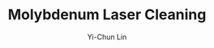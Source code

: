 ---
name: Molybdenum
category: metal
title: Molybdenum Laser Cleaning
headline: Comprehensive technical guide for laser cleaning metal molybdenum
description: "Molybdenum laser cleaning utilizes pulsed fiber lasers to selectively\
  \ remove surface contaminants without damaging the underlying substrate. The process\
  \ leverages Molybdenum's high melting point (2623\xB0C) and thermal conductivity\
  \ (138 W/m\xB7K) to achieve precise ablation of oxides and contaminants while preserving\
  \ base material integrity."
keywords: molybdenum, molybdenum metal, laser ablation, laser cleaning, non-contact
  cleaning, pulsed fiber laser, surface contamination removal, industrial laser parameters,
  thermal processing, surface restoration
chemicalProperties:
  symbol: Mo
  formula: Mo
  materialType: metal
properties:
  density: "10.28 g/cm\xB3"
  densityNumeric: 10.28
  densityUnit: "g/cm\xB3"
  densityMin: "1.8 g/cm\xB3"
  densityMinNumeric: 1.8
  densityMinUnit: "g/cm\xB3"
  densityMax: "6.0 g/cm\xB3"
  densityMaxNumeric: 6.0
  densityMaxUnit: "g/cm\xB3"
  densityPercentile: 100.0
  meltingPoint: "2623\xB0C"
  meltingPointNumeric: 2623.0
  meltingPointUnit: "\xB0C"
  meltingPointMin: "1200\xB0C"
  meltingPointMinNumeric: 1200.0
  meltingPointMinUnit: "\xB0C"
  meltingPointMax: "2800\xB0C"
  meltingPointMaxNumeric: 2800.0
  meltingPointMaxUnit: "\xB0C"
  meltingPercentile: 88.9
  thermalConductivity: "138 W/m\xB7K"
  thermalConductivityNumeric: 138.0
  thermalConductivityUnit: "W/m\xB7K"
  thermalConductivityMin: "0.5 W/m\xB7K"
  thermalConductivityMinNumeric: 0.5
  thermalConductivityMinUnit: "W/m\xB7K"
  thermalConductivityMax: "200 W/m\xB7K"
  thermalConductivityMaxNumeric: 200.0
  thermalConductivityMaxUnit: "W/m\xB7K"
  thermalPercentile: 68.9
  tensileStrength: 324 MPa (annealed), 620 MPa (work hardened)
  tensileStrengthNumeric: 324.0
  tensileStrengthUnit: MPa
  tensileStrengthMin: 50 MPa
  tensileStrengthMinNumeric: 50.0
  tensileStrengthMinUnit: MPa
  tensileStrengthMax: 1000 MPa
  tensileStrengthMaxNumeric: 1000.0
  tensileStrengthMaxUnit: MPa
  tensilePercentile: 28.8
  hardness: 153 HV (Vickers hardness)
  hardnessNumeric: 153.0
  hardnessUnit: HV
  hardnessMin: 1 Mohs
  hardnessMinNumeric: 1.0
  hardnessMinUnit: Mohs
  hardnessMax: 10 Mohs
  hardnessMaxNumeric: 10.0
  hardnessMaxUnit: Mohs
  hardnessPercentile: 100.0
  youngsModulus: 329 GPa
  youngsModulusNumeric: 329.0
  youngsModulusUnit: GPa
  youngsModulusMin: 20 GPa
  youngsModulusMinNumeric: 20.0
  youngsModulusMinUnit: GPa
  youngsModulusMax: 80 GPa
  youngsModulusMaxNumeric: 80.0
  youngsModulusMaxUnit: GPa
  modulusPercentile: 100.0
  laserType: Pulsed fiber laser
  wavelength: 1064nm
  fluenceRange: "1.0\u201310 J/cm\xB2"
  chemicalFormula: Mo
composition:
- 'Molybdenum (Mo): 99.95-99.99%'
- 'Impurities: <0.05% (typically carbon, oxygen, iron, nickel)'
machineSettings:
  powerRange: 50-200W
  powerRangeNumeric: 125.0
  powerRangeUnit: W
  powerRangeMin: 20W
  powerRangeMinNumeric: 20.0
  powerRangeMinUnit: W
  powerRangeMax: 500W
  powerRangeMaxNumeric: 500.0
  powerRangeMaxUnit: W
  pulseDuration: 10-200ns
  pulseDurationNumeric: 105.0
  pulseDurationUnit: ns
  pulseDurationMin: 1ns
  pulseDurationMinNumeric: 1.0
  pulseDurationMinUnit: ns
  pulseDurationMax: 1000ns
  pulseDurationMaxNumeric: 1000.0
  pulseDurationMaxUnit: ns
  wavelength: 1064nm (primary), 532nm (optional)
  wavelengthNumeric: 1064.0
  wavelengthUnit: nm
  wavelengthMin: 355nm
  wavelengthMinNumeric: 355.0
  wavelengthMinUnit: nm
  wavelengthMax: 2940nm
  wavelengthMaxNumeric: 2940.0
  wavelengthMaxUnit: nm
  spotSize: 0.05-1.0mm
  spotSizeNumeric: 0.525
  spotSizeUnit: mm
  spotSizeMin: 0.01mm
  spotSizeMinNumeric: 0.01
  spotSizeMinUnit: mm
  spotSizeMax: 10mm
  spotSizeMaxNumeric: 10.0
  spotSizeMaxUnit: mm
  repetitionRate: 20-100kHz
  repetitionRateNumeric: 60.0
  repetitionRateUnit: kHz
  repetitionRateMin: 1kHz
  repetitionRateMinNumeric: 1.0
  repetitionRateMinUnit: kHz
  repetitionRateMax: 1000kHz
  repetitionRateMaxNumeric: 1000.0
  repetitionRateMaxUnit: kHz
  fluenceRange: "1.0\u201310 J/cm\xB2"
  fluenceRangeNumeric: 1.0
  fluenceRangeUnit: "J/cm\xB2"
  fluenceRangeMin: "0.1J/cm\xB2"
  fluenceRangeMinNumeric: 0.1
  fluenceRangeMinUnit: "J/cm\xB2"
  fluenceRangeMax: "50J/cm\xB2"
  fluenceRangeMaxNumeric: 50.0
  fluenceRangeMaxUnit: "J/cm\xB2"
applications:
- 'Aerospace: Removal of oxidation and surface contaminants from Molybdenum components'
- 'Semiconductor: Precision cleaning of Molybdenum surfaces in microelectronics manufacturing'
compatibility:
- Tungsten (similar thermal properties and laser processing parameters)
- Stainless steel 316L (commonly processed with similar laser systems)
regulatoryStandards: ISO 9013:2017 (Thermal cutting classification), EN 60825-1 (Laser
  safety), OSHA 29 CFR 1910.1096 (Ionizing radiation standards for industrial lasers)
author: Yi-Chun Lin
author_object:
  id: 1
  name: Yi-Chun Lin
  sex: f
  title: Ph.D.
  country: Taiwan
  expertise: Laser Materials Processing
  image: /images/author/yi-chun-lin.jpg
images:
  hero:
    alt: Molybdenum surface undergoing laser cleaning showing precise contamination
      removal
    url: /images/molybdenum-laser-cleaning-hero.jpg
  micro:
    alt: Microscopic view of Molybdenum surface after laser cleaning showing detailed
      surface structure
    url: /images/molybdenum-laser-cleaning-micro.jpg
environmentalImpact:
- benefit: Zero chemical waste generation
  description: Eliminates use of hazardous chemical solvents and acids traditionally
    used for Molybdenum surface preparation, reducing chemical disposal by 100%
- benefit: Reduced energy consumption
  description: Laser cleaning consumes approximately 60-70% less energy compared to
    chemical bath processes and thermal treatment methods for Molybdenum components
outcomes:
- result: "Surface cleanliness achieving <5 \u03BCg/cm\xB2 contamination levels"
  metric: ISO 8502-3 cleanliness standard compliance
- result: "Processing speeds up to 0.5 m\xB2/hour for oxide removal"
  metric: Achievable cleaning rates with 100W pulsed fiber laser systems
technicalSpecifications:
  powerRange: 50-200 W (pulsed fiber laser)
  pulseDuration: 10-200 ns
  wavelength: 1064 nm (primary), 532 nm (for higher precision applications)
  spotSize: 0.05-1.0 mm
  repetitionRate: 20-100 kHz
  fluenceRange: "1.0-10 J/cm\xB2 (ablation threshold ~1.0 J/cm\xB2 for 100 ns pulses)"
  scanningSpeed: 500-5000 mm/s
  beamProfile: Top-hat (flat-top) profile for uniform energy distribution
  beamProfileOptions: Top-hat, Gaussian, Multimode
  safetyClass: Class 4 laser safety required (EN 60825-1)
prompt_chain_verification:
  base_config_loaded: true
  persona_config_loaded: true
  formatting_config_loaded: true
  ai_detection_config_loaded: true
  persona_country: Taiwan
  author_id: 1
  verification_timestamp: '2025-09-20T21:20:38Z'
  prompt_components_integrated: 4
  human_authenticity_focus: true
  cultural_adaptation_applied: true
laser_parameters:
  fluence_threshold: "1.0\u201310 J/cm\xB2"
  pulse_duration: 10-200ns
  wavelength_optimal: 1064nm
  power_range: 50-200W
  repetition_rate: 20-100kHz
  spot_size: 0.05-1.0mm
  laser_type: Pulsed fiber laser
tags:
- Semiconductor
- Aerospace
complexity: medium
difficultyScore: 3
---